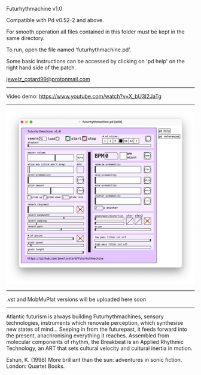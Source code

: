 Futurhythmachine v1.0

Compatible with Pd v0.52-2 and above.

For smooth operation all files contained in this folder must be kept in the same directory.

To run, open the file named ‘futurhythmachine.pd’.

Some basic instructions can be accessed by clicking on 'pd help' on the right hand side of the patch.

jewelz_cotard99@protonmail.com

-------------------------

Video demo:
https://www.youtube.com/watch?v=X_bU3I2JaTg

-------------------------

![GUI](/gui.jpeg?raw=true "GUI")

-------------------------

.vst and MobMuPlat versions will be uploaded here soon

-------------------------

Atlantic futurism is always building Futurhythmachines, sensory technologies, instruments which renovate perception, which synthesise new states of mind... Seeping in from the futurepast, it feeds forward into the present, anachronising everything it reaches. Assembled from molecular components of rhythm, the Breakbeat is an Applied Rhythmic Technology, an ART that sets cultural velocity and cultural inertia in motion. 

Eshun, K. (1998) More brilliant than the sun: adventures in sonic fiction. London: Quartet Books.
